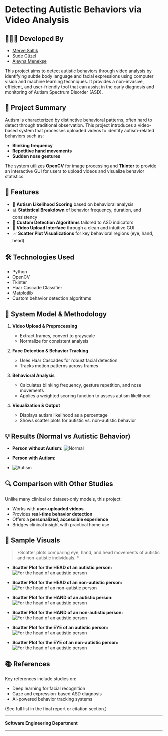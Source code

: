 # Detecting Autistic Behaviors via Video Analysis

## 👩🏻‍💻 Developed By

- [Merve Saltık](https://github.com/mervesaltik)
- [Sude Güzel](https://github.com/sdgzl)
- [Aleyna Menekşe](https://github.com/Aleynamnks)  

This project aims to detect autistic behaviors through video analysis by identifying subtle body language and facial expressions using computer vision and machine learning techniques. It provides a non-invasive, efficient, and user-friendly tool that can assist in the early diagnosis and monitoring of Autism Spectrum Disorder (ASD).

## 🧠 Project Summary

Autism is characterized by distinctive behavioral patterns, often hard to detect through traditional observation. This project introduces a video-based system that processes uploaded videos to identify autism-related behaviors such as:

- **Blinking frequency**
- **Repetitive hand movements**
- **Sudden nose gestures**

The system utilizes **OpenCV** for image processing and **Tkinter** to provide an interactive GUI for users to upload videos and visualize behavior statistics.

## 📌 Features

- 🎯 **Autism Likelihood Scoring** based on behavioral analysis
- 📊 **Statistical Breakdown** of behavior frequency, duration, and consistency
- 🤖 **Custom Detection Algorithms** tailored to ASD indicators
- 🎥 **Video Upload Interface** through a clean and intuitive GUI
- 📈 **Scatter Plot Visualizations** for key behavioral regions (eye, hand, head)

## 🛠️ Technologies Used

- Python  
- OpenCV  
- Tkinter  
- Haar Cascade Classifier  
- Matplotlib  
- Custom behavior detection algorithms

## 🧮 System Model & Methodology

1. **Video Upload & Preprocessing**  
   - Extract frames, convert to grayscale  
   - Normalize for consistent analysis  

2. **Face Detection & Behavior Tracking**  
   - Uses Haar Cascades for robust facial detection  
   - Tracks motion patterns across frames  

3. **Behavioral Analysis**  
   - Calculates blinking frequency, gesture repetition, and nose movements  
   - Applies a weighted scoring function to assess autism likelihood  

4. **Visualization & Output**  
   - Displays autism likelihood as a percentage  
   - Shows scatter plots for autistic vs. non-autistic behavior  

## 💡 Results (Normal vs Autistic Behavior)
- **Person without Autism:**
  ![Normal](images/image1.jpeg)

- **Person with Autism:**
- ![Autism](images/image2.jpeg)


## 🔍 Comparison with Other Studies

Unlike many clinical or dataset-only models, this project:
- Works with **user-uploaded videos**
- Provides **real-time behavior detection**
- Offers a **personalized, accessible experience**  
- Bridges clinical insight with practical home use  

## 📸 Sample Visuals

> *Scatter plots comparing eye, hand, and head movements of autistic and non-autistic individuals. *

- **Scatter Plot for the HEAD of an autistic person:**
  ![For the head of an autistic person](images/image3.png)

- **Scatter Plot for the HEAD of an non-autistic person:**
  ![For the head of an non-autistic person](images/image4.png)

- **Scatter Plot for the HAND of an autistic person:**
  ![For the head of an autistic person](images/image5.jpeg)

- **Scatter Plot for the HAND of an non-autistic person:**
  ![For the head of an autistic person](images/image6.png)

- **Scatter Plot for the EYE of an autistic person:**
  ![For the head of an autistic person](images/image7.jpeg)

- **Scatter Plot for the EYE of an non-autistic person:**
  ![For the head of an autistic person](images/image8.png)

## 📚 References

Key references include studies on:
- Deep learning for facial recognition  
- Gaze and expression-based ASD diagnosis  
- AI-powered behavior tracking systems

(See full list in the final report or citation section.)

---

**Software Engineering Department**

---

